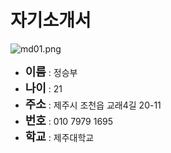 <h1>자기소개서</h1>


![md01.png](http://postfiles15.naver.net/20160329_46/tmdrnjs54_1459239046940Whyph_PNG/md01.png?type=w3)

<ul>
<li><b> <font size="4">이름</b></font> : 정승부
	    
<li><b> <font size="4">나이</b></font> : 21
		    
<li><b> <font size="4">주소</b></font> : 제주시 조천읍 교래4길 20-11
			    
<li><b> <font size="4">번호</b></font> : 010 7979 1695 
				    
<li><b> <font size="4">학교</b></font> : 제주대학교
					    	

</ul>



